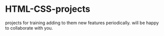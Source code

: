 # HTML-CSS-projects
projects for training 
adding to them new features periodically.
will be happy to collaborate with you.
